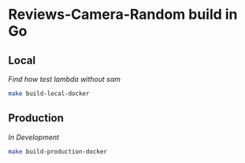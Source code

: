 # Reviews-Camera-Random build in Go


## Local
*Find how test lambda without sam*
``` sh
make build-local-docker
```

## Production 
*In Development*

``` sh
make build-production-docker
```

